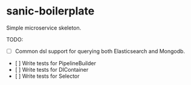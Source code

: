 # sanic-boilerplate
Simple microservice skeleton.

TODO:
- [ ] Common dsl support for querying both Elasticsearch and Mongodb.
- [ ] Write tests for PipelineBuilder
- [ ] Write tests for DIContainer
- [ ] Write tests for Selector
